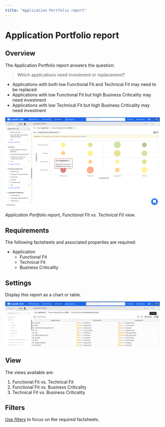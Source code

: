 ```yaml
---
title: "Application Portfolio report"
---
```


# Application Portfolio report

## Overview

The Application Portfolio report answers the question:

>Which applications need investment or replacement?

- Applications with both low Functional Fit and Technical Fit may need to be replaced
- Applications with low Functional Fit but high Business Criticality may need investment
- Applications with low Technical Fit but high Business Criticality may need investment

![](../assets/images/application-portfolio.png)  

*Application Portfolio report, Functional Fit vs. Technical Fit view.*

## Requirements

The following factsheets and associated properties are required:

- Application
    - Functional Fit
    - Technical Fit
    - Business Criticality

## Settings

Display this report as a chart or table. 

![](../assets/images/application-portfolio-table.png)  

## View

The views available are:

1. Functional Fit vs. Technical Fit 
1. Functional Fit vs. Business Criticality 
1. Technical Fit vs. Business Criticality 
## Filters

[Use filters][report-filters] to focus on the required factsheets.

<!-- links -->

[report-filters]: https://docs.leanix.net/docs/searching-and-filtering-functions-in-leanix#searching-in-reports
